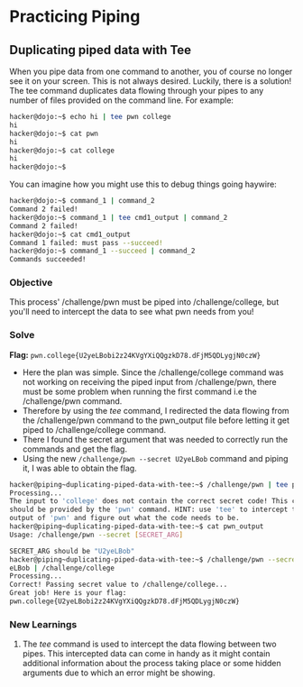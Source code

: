 # Practicing Piping

## Duplicating piped data with Tee
When you pipe data from one command to another, you of course no longer see it on your screen. This is not always desired. Luckily, there is a solution! The tee command duplicates data flowing through your pipes to any number of files provided on the command line. For example:

```bash
hacker@dojo:~$ echo hi | tee pwn college
hi
hacker@dojo:~$ cat pwn
hi
hacker@dojo:~$ cat college
hi
hacker@dojo:~$
```

You can imagine how you might use this to debug things going haywire:

```bash
hacker@dojo:~$ command_1 | command_2
Command 2 failed!
hacker@dojo:~$ command_1 | tee cmd1_output | command_2
Command 2 failed!
hacker@dojo:~$ cat cmd1_output
Command 1 failed: must pass --succeed!
hacker@dojo:~$ command_1 --succeed | command_2
Commands succeeded!
```

### Objective 
This process' /challenge/pwn must be piped into /challenge/college, but you'll need to intercept the data to see what pwn needs from you!

### Solve
**Flag:** `pwn.college{U2yeLBobi2z24KVgYXiQQgzkD78.dFjM5QDLygjN0czW}`

- Here the plan was simple. Since the /challenge/college command was not working on receiving the piped input from /challenge/pwn, there must be some problem when running the first command i.e the /challenge/pwn command.
- Therefore by using the *tee* command, I redirected the data flowing from the /challenge/pwn command to the pwn_output file before letting it get piped to /challenge/college command.
- There I found the secret argument that was needed to correctly run the commands and get the flag.
- Using the new `/challenge/pwn --secret U2yeLBob` command and piping it, I was able to obtain the flag.

```bash
hacker@piping~duplicating-piped-data-with-tee:~$ /challenge/pwn | tee pwn_output | /challenge/college
Processing...
The input to 'college' does not contain the correct secret code! This code
should be provided by the 'pwn' command. HINT: use 'tee' to intercept the
output of 'pwn' and figure out what the code needs to be.
hacker@piping~duplicating-piped-data-with-tee:~$ cat pwn_output
Usage: /challenge/pwn --secret [SECRET_ARG]

SECRET_ARG should be "U2yeLBob"
hacker@piping~duplicating-piped-data-with-tee:~$ /challenge/pwn --secret U2y
eLBob | /challenge/college
Processing...
Correct! Passing secret value to /challenge/college...
Great job! Here is your flag:
pwn.college{U2yeLBobi2z24KVgYXiQQgzkD78.dFjM5QDLygjN0czW}
```

### New Learnings
1. The *tee* command is used to intercept the data flowing between two pipes. This intercepted data can come in handy as it might contain additional information about the process taking place or some hidden arguments due to which an error might be showing.